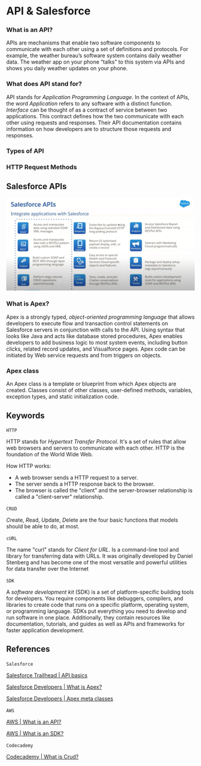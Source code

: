 # API & Salesforce

### What is an API?

APIs are mechanisms that enable two software components to communicate with each other using a set of definitions and protocols. For example, the weather bureau’s software system contains daily weather data. The weather app on your phone “talks” to this system via APIs and shows you daily weather updates on your phone.


### What does API stand for? 

API stands for *Application Programming Language*. In the context of APIs, the word *Application* refers to any software with a distinct function. *Interface* can be thought of as a contract of service between two applications. This contract defines how the two communicate with each other using requests and responses. Their API documentation contains information on how developers are to structure those requests and responses.

### Types of API

### HTTP Request Methods

## Salesforce APIs

![Salesforce APIs](images/Salesforce%20APIs%20-%20Integrate%20applications%20with%20Salesforce.png)

### What is Apex? 

Apex is a strongly typed, *object-oriented programming language* that allows developers to execute flow and transaction control statements on Salesforce servers in conjunction with calls to the API. Using syntax that looks like Java and acts like database stored procedures, Apex enables developers to add business logic to most system events, including button clicks, related record updates, and Visualforce pages. Apex code can be initiated by Web service requests and from triggers on objects.

### Apex class

An Apex class is a template or blueprint from which Apex objects are created. Classes consist of other classes, user-defined methods, variables, exception types, and static initialization code.

## Keywords 

`HTTP`

HTTP stands for *Hypertext Transfer Protocol*. It's a set of rules that allow web browsers and servers to communicate with each other. HTTP is the foundation of the World Wide Web.

How HTTP works: 

* A web browser sends a HTTP request to a server.
* The server sends a HTTP response back to the browser.
* The browser is called the "client" and the server-browser relationship is called a "client-server" relationship.

`CRUD`

*C*reate, *R*ead, *U*pdate, *D*elete are the four basic functions that models should be able to do, at most.


`cURL`

The name "curl" stands for *Client for URL*. Is a command-line tool and library for transferring data with URLs. It was originally developed by Daniel Stenberg and has become one of the most versatile and powerful utilities for data transfer over the Internet

`SDK`

 A *software development kit* (SDK) is a set of platform-specific building tools for developers. You require components like debuggers, compilers, and libraries to create code that runs on a specific platform, operating system, or programming language. SDKs put everything you need to develop and run software in one place. Additionally, they contain resources like documentation, tutorials, and guides as well as APIs and frameworks for faster application development.


## References

`Salesforce`

[Salesforce Trailhead | API basics](https://trailhead.salesforce.com/content/learn/modules/pw-api-basics)

[Salesforce Developers | What is Apex?](https://developer.salesforce.com/docs/atlas.en-us.apexcode.meta/apexcode/apex_intro_what_is_apex.htm)

[Salesforce Developers | Apex meta classes](https://developer.salesforce.com/docs/atlas.en-us.api_meta.meta/api_meta/meta_classes.htm)

`AWS`

[AWS | What is an API? ](https://aws.amazon.com/what-is/api/)

[AWS | What is an SDK?](https://aws.amazon.com/what-is/sdk/)

`Codecademy`

[Codecademy | What is Crud?](https://www.codecademy.com/article/what-is-crud)

